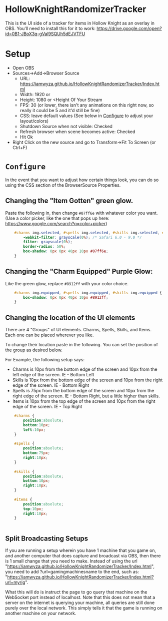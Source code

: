 # HollowKnightRandomizerTracker

This is the UI side of a tracker for items in Hollow Knight as an overlay in OBS.  You'll need to install this for it to work: https://drive.google.com/open?id=0B1-JBoX3q-gVal9SQUh5dEJVTFU


# Setup

* Open OBS
* Sources->Add->Browser Source
  * URL: https://iamwyza.github.io/HollowKnightRandomizerTracker/Index.html
  * Width: 1920 or <Width Of Your Stream>
  * Height: 1080 or <Height Of Your Stream
  * FPS: 30 (or lower, there isn't any animations on this right now, so really it could be 5 and it'd still be fine)
  * CSS: leave default values (See below in [Configure](#configure) to adjust your layout/colors)
  * Shutdown Source when not visible: Checked
  * Refresh browser when scene becomes active: Checked
  * Hit Ok
 * Right Click on the new source and go to Transform->Fit To Screen (or Ctrl+F)
# `Configure`

In the event that you want to adjust how certain things look, you can do so using the CSS section of the BrowserSource Properties.  

## Changing the "Item Gotten" green glow. 
Paste the following in, then change `#07ff6e` with whatever color you want.  (Use a color picker, like the one that pops up here: https://www.google.com/search?q=color+picker)
```css
	#charms img.selected, #spells img.selected, #skills img.selected, #items img.selected {
		-webkit-filter: grayscale(0%); /* Safari 6.0 - 9.0 */
		filter: grayscale(0%);
		border-radius: 50%;
		box-shadow: 0px 0px 40px 10px #07ff6e;
	}
```
## Changing the "Charm Equipped" Purple Glow:
Like the green glow, replace `#8912ff` with your color choice.

```css
	#charms img.equipped, #spells img.equipped, #skills img.equipped {
		box-shadow: 0px 0px 40px 10px #8912ff;
	}
```

## Changing the location of the UI elements

There are 4 "Groups" of UI elements. Charms, Spells, Skills, and Items.  Each one can be placed wherever you like.  

To change their location paste in the following.  You can set the position of the group as desired below.

For Example, the following setup says:

* Charms is 10px from the bottom edge of the screen and 10px from the left edge of the screen. IE - Bottom Left
* Skills is 10px from the bottom edge of the screen and 10px from the right edge of the screen. IE - Bottom Right
* Spells is 75px from the bottom edge of the screen and 10px from the right edge of the screen. IE - Bottom Right, but a little higher than skills.
* Items is 10px from the top edge of the screen and 10px from the right edge of the screen. IE - Top Right

```css
	#charms {
		position:absolute;
		bottom:10px;
		left:10px;
	}
  
	#spells {
		position:absolute;
		bottom:75px;
		right:10px;
	}
  
	#skills {
		position:absolute;
		bottom:10px;
		right:10px;
	}
  
	#items {
		position:absolute;
		top:10px;
		right:10px;
	}
	
```

## Split Broadcasting Setups

If you are running a setup wherein you have 1 machine that you game on, and another computer that does capture and broadcast via OBS, then there is 1 small change that you need to make.
Instead of using the url "https://iamwyza.github.io/HollowKnightRandomizerTracker/Index.html", you need to add ?url=gamingmachinesname to the end, such as: "https://iamwyza.github.io/HollowKnightRandomizerTracker/Index.html?url=myrig".

What this will do is instruct the page to go query that machine on the WebSocket port instead of localhost.  Note that this does not mean that a server on the internet is querying your machine, all queries are still done purely over the local network.  This simply tells it that the game is running on another machine on your network.
